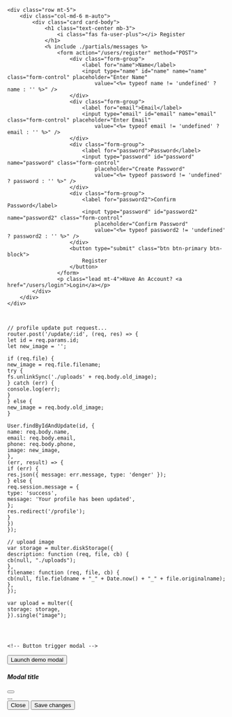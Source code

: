 <!-- <link href="https://cdn.jsdelivr.net/npm/bootstrap@5.1.3/dist/css/bootstrap.min.css" rel="stylesheet"
    integrity="sha384-1BmE4kWBq78iYhFldvKuhfTAU6auU8tT94WrHftjDbrCEXSU1oBoqyl2QvZ6jIW3" crossorigin="anonymous"> -->


    <div class="row mt-5">
        <div class="col-md-6 m-auto">
            <div class="card card-body">
                <h1 class="text-center mb-3">
                    <i class="fas fa-user-plus"></i> Register
                </h1>
                <% include ./partials/messages %>
                    <form action="/users/register" method="POST">
                        <div class="form-group">
                            <label for="name">Name</label>
                            <input type="name" id="name" name="name" class="form-control" placeholder="Enter Name"
                                value="<%= typeof name != 'undefined' ? name : '' %>" />
                        </div>
                        <div class="form-group">
                            <label for="email">Email</label>
                            <input type="email" id="email" name="email" class="form-control" placeholder="Enter Email"
                                value="<%= typeof email != 'undefined' ? email : '' %>" />
                        </div>
                        <div class="form-group">
                            <label for="password">Password</label>
                            <input type="password" id="password" name="password" class="form-control"
                                placeholder="Create Password"
                                value="<%= typeof password != 'undefined' ? password : '' %>" />
                        </div>
                        <div class="form-group">
                            <label for="password2">Confirm Password</label>
                            <input type="password" id="password2" name="password2" class="form-control"
                                placeholder="Confirm Password"
                                value="<%= typeof password2 != 'undefined' ? password2 : '' %>" />
                        </div>
                        <button type="submit" class="btn btn-primary btn-block">
                            Register
                        </button>
                    </form>
                    <p class="lead mt-4">Have An Account? <a href="/users/login">Login</a></p>
            </div>
        </div>
    </div>



    // profile update put request...
    router.post('/update/:id', (req, res) => {
    let id = req.params.id;
    let new_image = '';
    
    if (req.file) {
    new_image = req.file.filename;
    try {
    fs.unlinkSync('./uploads' + req.body.old_image);
    } catch (err) {
    console.log(err);
    }
    } else {
    new_image = req.body.old_image;
    }
    
    User.findByIdAndUpdate(id, {
    name: req.body.name,
    email: req.body.email,
    phone: req.body.phone,
    image: new_image,
    },
    (err, result) => {
    if (err) {
    res.json({ message: err.message, type: 'denger' });
    } else {
    req.session.message = {
    type: 'success',
    message: 'Your profile has been updated',
    };
    res.redirect('/profile');
    }
    })
    });

    // upload image
    var storage = multer.diskStorage({
    description: function (req, file, cb) {
    cb(null, "./uploads");
    },
    filename: function (req, file, cb) {
    cb(null, file.fieldname + "_" + Date.now() + "_" + file.originalname);
    },
    });
    
    var upload = multer({
    storage: storage,
    }).single("image");




    <!-- Button trigger modal -->
<button type="button" class="btn btn-primary" data-bs-toggle="modal" data-bs-target="#exampleModal">
  Launch demo modal
</button>

<!-- Modal -->
<div class="modal fade" id="exampleModal" tabindex="-1" aria-labelledby="exampleModalLabel" aria-hidden="true">
  <div class="modal-dialog">
    <div class="modal-content">
      <div class="modal-header">
        <h5 class="modal-title" id="exampleModalLabel">Modal title</h5>
        <button type="button" class="btn-close" data-bs-dismiss="modal" aria-label="Close"></button>
      </div>
      <div class="modal-body">
        ...
      </div>
      <div class="modal-footer">
        <button type="button" class="btn btn-secondary" data-bs-dismiss="modal">Close</button>
        <button type="button" class="btn btn-primary">Save changes</button>
      </div>
    </div>
  </div>
</div>